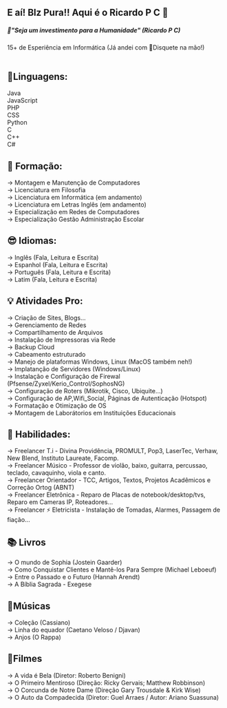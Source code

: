 ## E aí! Blz Pura!! Aqui é o Ricardo P C 👋 
##### 🧠"Seja um investimento para a Humanidade" (Ricardo P C)
15+ de Esperiência em Informática (Já andei com 💾Disquete na mão!)  
<br>

## 🤔Linguagens: 
Java <br>
JavaScript <br>
PHP <br>
CSS <br>
Python <br>
C <br>
C++ <br>
C# <br>

## 🔭 Formação:
-> Montagem e Manutenção de Computadores <br>
-> Licenciatura em Filosofia <br>
-> Licenciatura em Informática (em andamento) <br>
-> Licenciatura em Letras Inglês (em andamento) <br>
-> Especialização em Redes de Computadores <br>
-> Especialização Gestão Administração Escolar <br>

## 😎 Idiomas:
-> Inglês (Fala, Leitura e Escrita) <br>
-> Espanhol (Fala, Leitura e Escrita) <br>
-> Português (Fala, Leitura e Escrita) <br>
-> Latim (Fala, Leitura e Escrita) <br>


## 💡 Atividades Pro:
-> Criação de Sites, Blogs... <br>
-> Gerenciamento de Redes <br>
-> Compartilhamento de Arquivos <br>
-> Instalação de Impressoras via Rede <br>
-> Backup Cloud <br>
-> Cabeamento estruturado <br>
-> Manejo de plataformas Windows, Linux (MacOS também neh!) <br>
-> Implatanção de Servidores (Windows/Linux) <br>
-> Instalação e Configuração de Firewal (Pfsense/Zyxel/Kerio_Control/SophosNG) <br>
-> Configuração de Roters (Mikrotik, Cisco, Ubiquite...) <br>
-> Configuração de AP,Wifi_Social, Páginas de Autenticação (Hotspot) <br>
-> Formatação e Otimização de OS <br>
-> Montagem de Laborátorios em Instituições Educacionais <br>


## 🧮 Habilidades:
-> Freelancer T.i - Divina Providência, PROMULT, Pop3, LaserTec, Verhaw, New Blend, Instituto Laureate, Facomp. <br>
-> Freelancer Músico - Professor de violão, baixo, guitarra, percussao, teclado, cavaquinho, viola e canto. <br>
-> Freelancer Orientador - TCC, Artigos, Textos, Projetos Acadêmicos e Correção Ortog (ABNT) <br>
-> Freelancer Eletrônica - Reparo de Placas de notebook/desktop/tvs, Reparo em Cameras IP, Roteadores... <br>
-> Freelancer ⚡ Eletricista - Instalação de Tomadas, Alarmes, Passagem de fiação... <br>

## 📚 Livros
-> O mundo de Sophia (Jostein Gaarder) <br>
-> Como Conquistar Clientes e Mantê-los Para Sempre (Michael Leboeuf) <br> 
-> Entre o Passado e o Futuro (Hannah Arendt) <br> 
-> A Bíblia Sagrada - Exegese <br>

## 🎼Músicas
-> Coleção (Cassiano) <br>
-> Linha do equador (Caetano Veloso / Djavan) <br>
-> Anjos (O Rappa) <br>

## 🎥Filmes
-> A vida é Bela (Diretor: Roberto Benigni) <br>
-> O Primeiro Mentiroso (Direção: Ricky Gervais; Matthew Robbinson) <br>
-> O Corcunda de Notre Dame (Direção 	Gary Trousdale & Kirk Wise) <br>
-> O Auto da Compadecida (Diretor: Guel Arraes / Autor: Ariano Suassuna)



<!--
**ricardopcs/ricardopcs** is a ✨ _special_ ✨ repository because its `README.md` (this file) appears on your GitHub profile.

Here are some ideas to get you started:

- 🔭 I’m currently working on ...
- 🌱 I’m currently learning ...
- 👯 I’m looking to collaborate on ...
- 🤔 I’m looking for help with ...
- 💬 Ask me about ...
- 📫 How to reach me: ...
- 😄 Pronouns: ...
- ⚡ Fun fact: ...
-->


